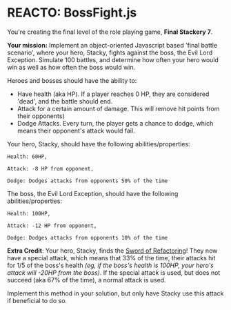 # REACTO: BossFight.js

You're creating the final level of the role playing game, <b>Final Stackery 7</b>.

<b>Your mission:</b> Implement an object-oriented Javascript based 'final battle scenario', where your hero, Stacky, fights against the boss, the Evil Lord Exception. Simulate 100 battles, and determine how often your hero would win as well as how often the boss would win.

Heroes and bosses should have the ability to:
<ul>
    <li>Have health (aka HP). If a player reaches 0 HP, they are considered 'dead', and the battle should end.</li>
    <li>Attack for a certain amount of damage. This will remove hit points from their opponents)</li> 
    <li>Dodge Attacks. Every turn, the player gets a chance to dodge, which means their opponent's attack would fail.</li>
</ul>

Your hero, Stacky, should have the following abilities/properties:

```
Health: 60HP,

Attack: -8 HP from opponent,

Dodge: Dodges attacks from opponents 50% of the time
```

The boss, the Evil Lord Exception, should have the following abilities/properties:

```
Health: 100HP,

Attack: -12 HP from opponent,

Dodge: Dodges attacks from opponents 10% of the time
```

<b>Extra Credit</b>: Your hero, Stacky, finds the <a href="https://www.youtube.com/watch?v=OBtsMTnstZM" target="_blank">Sword of Refactoring</a>! They now have a special attack, which means that 33% of the time, their attacks hit for 1/5 of the boss's health <i>(eg, if the boss's health is 100HP, your hero's attack will -20HP from the boss)</i>. If the special attack is used, but does not succeed (aka 67% of the time), a normal attack is used.

Implement this method in your solution, but only have Stacky use this attack if beneficial to do so.